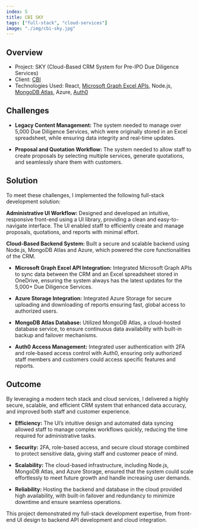 ```yaml
---
index: 5
title: CBI SKY
tags: ["full-stack", "cloud-services"]
image: "./img/cbi-sky.jpg"
---
```


## Overview

- Project: SKY (Cloud-Based CRM System for Pre-IPO Due Diligence Services)
- Client: [CBI](https://www.cbil.com.hk/)
- Technologies Used: React, [Microsoft Graph Excel APIs](https://learn.microsoft.com/en-us/graph/api/resources/excel?view=graph-rest-1.0), Node.js, [MongoDB Atlas](https://www.mongodb.com/products/platform/atlas-database), Azure, [Auth0](https://auth0.com/platform/access-management)

## Challenges

- **Legacy Content Management:** The system needed to manage over 5,000 Due Diligence Services, which were originally stored in an Excel spreadsheet, while ensuring data integrity and real-time updates.

- **Proposal and Quotation Workflow:** The system needed to allow staff to create proposals by selecting multiple services, generate quotations, and seamlessly share them with customers.

## Solution

To meet these challenges, I implemented the following full-stack development solution:

**Administrative UI Workflow:** Designed and developed an intuitive, responsive front-end using a UI library, providing a clean and easy-to-navigate interface. The UI enabled staff to efficiently create and manage proposals, quotations, and reports with minimal effort.

**Cloud-Based Backend System:** Built a secure and scalable backend using Node.js, MongoDB Atlas and Azure, which powered the core functionalities of the CRM.

- **Microsoft Graph Excel API Integration:** Integrated Microsoft Graph APIs to sync data between the CRM and an Excel spreadsheet stored in OneDrive, ensuring the system always has the latest updates for the 5,000+ Due Diligence Services.

- **Azure Storage Integration:** Integrated Azure Storage for secure uploading and downloading of reports ensuring fast, global access to authorized users.

- **MongoDB Atlas Database:** Utilized MongoDB Atlas, a cloud-hosted database service, to ensure continuous data availability with built-in backup and failover mechanisms.

- **Auth0 Access Management:** Integrated user authentication with 2FA and role-based access control with Auth0, ensuring only authorized staff members and customers could access specific features and reports.

## Outcome

By leveraging a modern tech stack and cloud services, I delivered a highly secure, scalable, and efficient CRM system that enhanced data accuracy, and improved both staff and customer experience.

- **Efficiency:** The UI’s intuitive design and automated data syncing allowed staff to manage complex workflows quickly, reducing the time required for administrative tasks.

- **Security:** 2FA, role-based access, and secure cloud storage combined to protect sensitive data, giving staff and customer peace of mind.

- **Scalability:** The cloud-based infrastructure, including Node.js, MongoDB Atlas, and Azure Storage, ensured that the system could scale effortlessly to meet future growth and handle increasing user demands.

- **Reliability:** Hosting the backend and database in the cloud provided high availability, with built-in failover and redundancy to minimize downtime and ensure seamless operations.

This project demonstrated my full-stack development expertise, from front-end UI design to backend API development and cloud integration.
